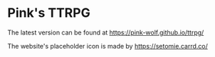 # Pink's TTRPG
The latest version can be found at https://pink-wolf.github.io/ttrpg/

The website's placeholder icon is made by https://setomie.carrd.co/